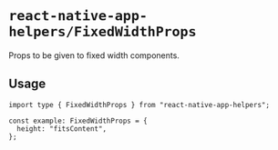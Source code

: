 # `react-native-app-helpers/FixedWidthProps`

Props to be given to fixed width components.

## Usage

```tsx
import type { FixedWidthProps } from "react-native-app-helpers";

const example: FixedWidthProps = {
  height: "fitsContent",
};
```
